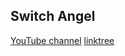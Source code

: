 ## Switch Angel
[YouTube channel](https://www.youtube.com/@Switch-Angel)
[linktree](https://linktr.ee/switchangel)